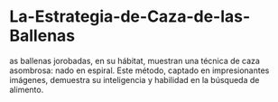 # La-Estrategia-de-Caza-de-las-Ballenas
as ballenas jorobadas, en su hábitat, muestran una técnica de caza asombrosa: nado en espiral. Este método, captado en impresionantes imágenes, demuestra su inteligencia y habilidad en la búsqueda de alimento.

